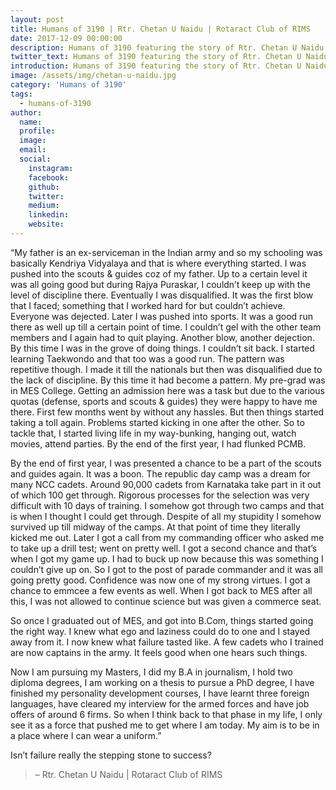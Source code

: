 ```yaml
---
layout: post
title: Humans of 3190 | Rtr. Chetan U Naidu | Rotaract Club of RIMS
date: 2017-12-09 00:00:00
description: Humans of 3190 featuring the story of Rtr. Chetan U Naidu | Rotaract Club of RIMS
twitter_text: Humans of 3190 featuring the story of Rtr. Chetan U Naidu | Rotaract Club of RIMS
introduction: Humans of 3190 featuring the story of Rtr. Chetan U Naidu | Rotaract Club of RIMS
image: /assets/img/chetan-u-naidu.jpg
category: 'Humans of 3190'
tags:
  - humans-of-3190
author:
  name: 
  profile: 
  image: 
  email: 
  social:
    instagram:
    facebook: 
    github: 
    twitter: 
    medium: 
    linkedin: 
    website:
---
```

“My father is an ex-serviceman in the Indian army and so my schooling was basically Kendriya Vidyalaya and that is where everything started. I was pushed into the scouts & guides coz of my father. Up to a certain level it was all going good but during Rajya Puraskar, I couldn’t keep up with the level of discipline there. Eventually I was disqualified. It was the first blow that I faced; something that I worked hard for but couldn’t achieve. Everyone was dejected. Later I was pushed into sports. It was a good run there as well up till a certain point of time. I couldn’t gel with the other team members and I again had to quit playing. Another blow, another dejection. By this time I was in the grove of doing things. I couldn’t sit back. I started learning Taekwondo and that too was a good run. The pattern was repetitive though. I made it till the nationals but then was disqualified due to the lack of discipline. By this time it had become a pattern. My pre-grad was in MES College. Getting an admission here was a task but due to the various quotas (defense, sports and scouts & guides) they were happy to have me there. First few months went by without any hassles. But then things started taking a toll again. Problems started kicking in one after the other. So to tackle that, I started living life in my way-bunking, hanging out, watch movies, attend parties. By the end of the first year, I had flunked PCMB. 

By the end of first year, I was presented a chance to be a part of the scouts and guides again. It was a boon. The republic day camp was a dream for many NCC cadets. Around 90,000 cadets from Karnataka take part in it out of which 100 get through. Rigorous processes for the selection was very difficult with 10 days of training. I somehow got through two camps and that is when I thought I could get through. Despite of all my stupidity I somehow survived up till midway of the camps. At that point of time they literally kicked me out. Later I got a call from my commanding officer who asked me to take up a drill test; went on pretty well. I got a second chance and that’s when I got my game up. I had to buck up now because this was something I couldn’t give up on. So I got to the post of parade commander and it was all going pretty good. Confidence was now one of my strong virtues. I got a chance to emmcee a few events as well. When I got back to MES after all this, I was not allowed to continue science but was given a commerce seat.

So once I graduated out of MES, and got into B.Com, things started going the right way. I knew what ego and laziness could do to one and I stayed away from it. I now knew what failure tasted like. A few cadets who I trained are now captains in the army. It feels good when one hears such things.

Now I am pursuing my Masters, I did my B.A in journalism, I hold two diploma degrees, I am working on a thesis to pursue a PhD degree, I have finished my personality development courses, I have learnt three foreign languages, have cleared my interview for the armed forces and have job offers of around 6 firms. So when I think back to that phase in my life, I only see it as a force that pushed me to get where I am today. My aim is to be in a place where I can wear a uniform.”

Isn’t failure really the stepping stone to success?

> – Rtr. Chetan U Naidu \| Rotaract Club of RIMS

